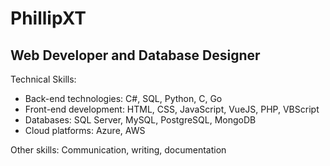 # PhillipXT
## Web Developer and Database Designer

Technical Skills:
* Back-end technologies:  C#, SQL, Python, C, Go
* Front-end development:  HTML, CSS, JavaScript, VueJS, PHP, VBScript
* Databases:  SQL Server, MySQL, PostgreSQL, MongoDB
* Cloud platforms:  Azure, AWS

Other skills:  Communication, writing, documentation
